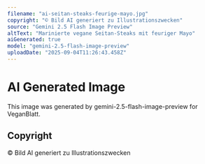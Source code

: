 ```yaml
---
filename: "ai-seitan-steaks-feurige-mayo.jpg"
copyright: "© Bild AI generiert zu Illustrationszwecken"
source: "Gemini 2.5 Flash Image Preview"
altText: "Marinierte vegane Seitan-Steaks mit feuriger Mayo"
aiGenerated: true
model: "gemini-2.5-flash-image-preview"
uploadDate: "2025-09-04T11:26:43.458Z"
---
```


# AI Generated Image

This image was generated by gemini-2.5-flash-image-preview for VeganBlatt.

## Copyright
© Bild AI generiert zu Illustrationszwecken
